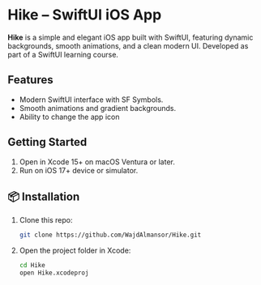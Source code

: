 # Hike – SwiftUI iOS App

**Hike** is a simple and elegant iOS app built with SwiftUI, featuring dynamic backgrounds, smooth animations, and a clean modern UI. Developed as part of a SwiftUI learning course.

## Features
- Modern SwiftUI interface with SF Symbols.  
- Smooth animations and gradient backgrounds.  
- Ability to change the app icon

## Getting Started
1. Open in Xcode 15+ on macOS Ventura or later.  
2. Run on iOS 17+ device or simulator.  

## 📦 Installation

1. Clone this repo:
   ```bash
   git clone https://github.com/WajdAlmansor/Hike.git
2. Open the project folder in Xcode:
   ```bash
   cd Hike
   open Hike.xcodeproj
